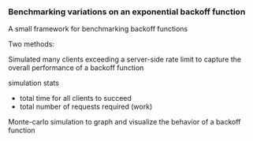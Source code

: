 ### Benchmarking variations on an exponential backoff function


A small framework for benchmarking backoff functions

Two methods:

Simulated many clients exceeding a server-side rate limit to capture the overall performance of a backoff function

simulation stats
- total time for all clients to succeed
- total number of requests required (work)


Monte-carlo simulation to graph and visualize the behavior of a backoff function


